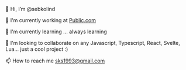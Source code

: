 👋 Hi, I’m @sebkolind

💼 I'm currently working at [Public.com](https://public.com)

🌱 I'm currently learning ... always learning

💞️ I'm looking to collaborate on any Javascript, Typescript, React, Svelte, Lua... just a cool project :)

📫 How to reach me sks1993@gmail.com

<!---
sebkolind/sebkolind is a ✨ special ✨ repository because its `README.md` (this file) appears on your GitHub profile.
You can click the Preview link to take a look at your changes.
--->
